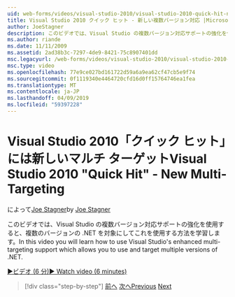 ```yaml
---
uid: web-forms/videos/visual-studio-2010/visual-studio-2010-quick-hit-new-multi-targeting
title: Visual Studio 2010 クイック ヒット - 新しい複数バージョン対応 |Microsoft Docs
author: JoeStagner
description: このビデオでは、Visual Studio の複数バージョン対応サポートの強化を使用すると、複数のバージョンの .NET を対象にしてこれを使用する方法を学習します。
ms.author: riande
ms.date: 11/11/2009
ms.assetid: 2ad38b3c-7297-4de9-8421-75c8907401dd
msc.legacyurl: /web-forms/videos/visual-studio-2010/visual-studio-2010-quick-hit-new-multi-targeting
msc.type: video
ms.openlocfilehash: 77e9ce027bd161722d59a6a9ea62cf47cb5e9f74
ms.sourcegitcommit: 0f1119340e4464720cfd16d0ff15764746ea1fea
ms.translationtype: MT
ms.contentlocale: ja-JP
ms.lasthandoff: 04/09/2019
ms.locfileid: "59397228"
---
```

# <a name="visual-studio-2010-quick-hit---new-multi-targeting"></a><span data-ttu-id="e3bc7-103">Visual Studio 2010「クイック ヒット」には新しいマルチ ターゲット</span><span class="sxs-lookup"><span data-stu-id="e3bc7-103">Visual Studio 2010 "Quick Hit" - New Multi-Targeting</span></span>

<span data-ttu-id="e3bc7-104">によって[Joe Stagner](https://github.com/JoeStagner)</span><span class="sxs-lookup"><span data-stu-id="e3bc7-104">by [Joe Stagner](https://github.com/JoeStagner)</span></span>

<span data-ttu-id="e3bc7-105">このビデオでは、Visual Studio の複数バージョン対応サポートの強化を使用すると、複数のバージョンの .NET を対象にしてこれを使用する方法を学習します。</span><span class="sxs-lookup"><span data-stu-id="e3bc7-105">In this video you will learn how to use Visual Studio's enhanced multi-targeting support which allows you to use and target multiple versions of .NET.</span></span>

[<span data-ttu-id="e3bc7-106">&#9654;ビデオ (6 分)</span><span class="sxs-lookup"><span data-stu-id="e3bc7-106">&#9654; Watch video (6 minutes)</span></span>](https://channel9.msdn.com/Blogs/ASP-NET-Site-Videos/visual-studio-2010-quick-hit-new-multi-targeting)

> [!div class="step-by-step"]
> <span data-ttu-id="e3bc7-107">[前へ](visual-studio-2010-quick-hit-new-web-project-template.md)
> [次へ](visual-studio-2010-quick-hit-websites-instead-of-web-projects.md)</span><span class="sxs-lookup"><span data-stu-id="e3bc7-107">[Previous](visual-studio-2010-quick-hit-new-web-project-template.md)
[Next](visual-studio-2010-quick-hit-websites-instead-of-web-projects.md)</span></span>
